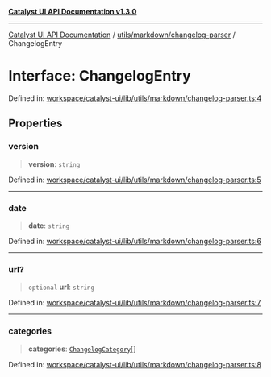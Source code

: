[**Catalyst UI API Documentation v1.3.0**](../../../../README.md)

---

[Catalyst UI API Documentation](../../../../README.md) / [utils/markdown/changelog-parser](../README.md) / ChangelogEntry

# Interface: ChangelogEntry

Defined in: [workspace/catalyst-ui/lib/utils/markdown/changelog-parser.ts:4](https://github.com/TheBranchDriftCatalyst/catalyst-ui/blob/main/lib/utils/markdown/changelog-parser.ts#L4)

## Properties

### version

> **version**: `string`

Defined in: [workspace/catalyst-ui/lib/utils/markdown/changelog-parser.ts:5](https://github.com/TheBranchDriftCatalyst/catalyst-ui/blob/main/lib/utils/markdown/changelog-parser.ts#L5)

---

### date

> **date**: `string`

Defined in: [workspace/catalyst-ui/lib/utils/markdown/changelog-parser.ts:6](https://github.com/TheBranchDriftCatalyst/catalyst-ui/blob/main/lib/utils/markdown/changelog-parser.ts#L6)

---

### url?

> `optional` **url**: `string`

Defined in: [workspace/catalyst-ui/lib/utils/markdown/changelog-parser.ts:7](https://github.com/TheBranchDriftCatalyst/catalyst-ui/blob/main/lib/utils/markdown/changelog-parser.ts#L7)

---

### categories

> **categories**: [`ChangelogCategory`](ChangelogCategory.md)[]

Defined in: [workspace/catalyst-ui/lib/utils/markdown/changelog-parser.ts:8](https://github.com/TheBranchDriftCatalyst/catalyst-ui/blob/main/lib/utils/markdown/changelog-parser.ts#L8)
